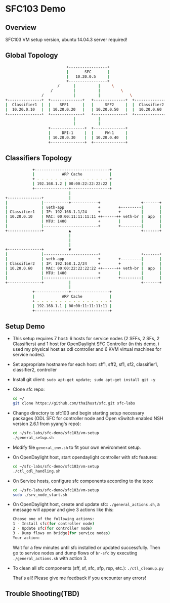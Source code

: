 SFC103 Demo
===========

Overview
--------

SFC103 VM setup version, ubuntu 14.04.3 server required! 

Global Topology
---------------
```sh
                           +-----------------+
                           |       SFC       |
                           |   10.20.0.5     |
                           +-----------------+
                       /      |          |     \
                    /         |          |         \
                /             |          |             \
+---------------+  +--------------+   +--------------+  +---------------+
|  Classifier1  |  |    SFF1      |   |     SFF2     |  |  Classifier2  |
|  10.20.0.10   |  | 10.20.0.20   |   | 10.20.0.50   |  |  10.20.0.60   |
+---------------+  +--------------+   +--------------+  +---------------+
                              |          |
                              |          |
                   +---------------+  +--------------+
                   |     DPI-1     |  |     FW-1     |
                   | 10.20.0.30    |  | 10.20.0.40   |
                   +---------------+  +--------------+
```

Classifiers Topology
--------------------
```sh
            +---------------------------------+
            |            ARP Cache            |
            + - - - - - - - - - - - - - - - - +
            | 192.168.1.2 | 00:00:22:22:22:22 |
            +---------------+-----------------+
                            |
+---------------+           |
|               |-----------+------------+                  +-------+
|               | veth-app               +        +---------|       |
| Classifier1   | IP: 192.168.1.1/24     +        +         |       |
| 10.20.0.10    | MAC: 00:00:11:11:11:11 ++------++ veth-br |  app  |
|               | MTU: 1400              +        |         |       |
|               |------------------------+        +---------|       |
+---------------+           ▲                               +-------+
                            |
                            |
                            |
+---------------+           ▼
|               |------------------------+                  +-------+
|               | veth-app               +        +---------|       |
| Classifier2   | IP: 192.168.1.2/24     +        +         |       |
| 10.20.0.60    | MAC: 00:00:22:22:22:22 ++------++ veth-br |  app  |
|               | MTU: 1400              +        |         |       |
|               |------------------------+        +---------|       |
+---------------+           |                               +-------+
                            |
            +---------------+-----------------+
            |            ARP Cache            |
            + - - - - - - - - - - - - - - - - +
            | 192.168.1.1 | 00:00:11:11:11:11 |
            +---------------------------------+
```
Setup Demo
----------
- This setup requires 7 host: 6 hosts for service nodes (2 SFFs, 2 SFs, 2 Classifiers) and 1 host for OpenDaylight SFC Controller (in this demo, i used my physical host as odl controller and 6 KVM virtual machines for service nodes).
- Set appropriate hostname for each host: sff1, sff2, sf1, sf2, classifier1, classifier2, controller
- Install git client: `sudo apt-get update; sudo apt-get install git -y`
- Clone sfc repo: 

  ```sh
  cd ~/
  git clone https://github.com/thaihust/sfc.git sfc-labs
  ```
  
- Change directory to sfc103 and begin starting setup necessary packages (ODL SFC for controller node and Open vSwitch enabled NSH version 2.6.1 from yyang's repo): 

  ```sh
  cd ~/sfc-labs/sfc-demo/sfc103/vm-setup
  ./general_setup.sh
  ```
  
- Modify file `general_env.sh` to fit your own environment setup.
- On OpenDaylight host, start opendaylight controller with sfc features:

  ```sh
  cd ~/sfc-labs/sfc-demo/sfc103/vm-setup
  ./ctl_odl_handling.sh
  ```
  
- On Service hosts, configure sfc components according to the topo:

  ```sh
  cd ~/sfc-labs/sfc-demo/sfc103/vm-setup
  sudo ./srv_node_start.sh 
  ```
  
- On OpenDaylight host, create and update sfc: `./general_actions.sh`, a message will appear and give 3 actions like this:

  ```sh
  Choose one of the following actions:
  1 - Install sfc(for controller node)
  2 - Update sfc(for controller node)
  3 - Dump flows on bridge(for service nodes)
  Your action:
  ```
  
  Wait for a few minutes until sfc installed or updated successfully. Then go to service nodes and dump flows of `br-sfc` by executing `./general_actions.sh` with action 3.

- To clean all sfc components (sff, sf, sfc, sfp, rsp, etc.): `./ctl_cleanup.py`

  That's all! Please give me feedback if you encounter any errors!

Trouble Shooting(TBD)
--------------------
